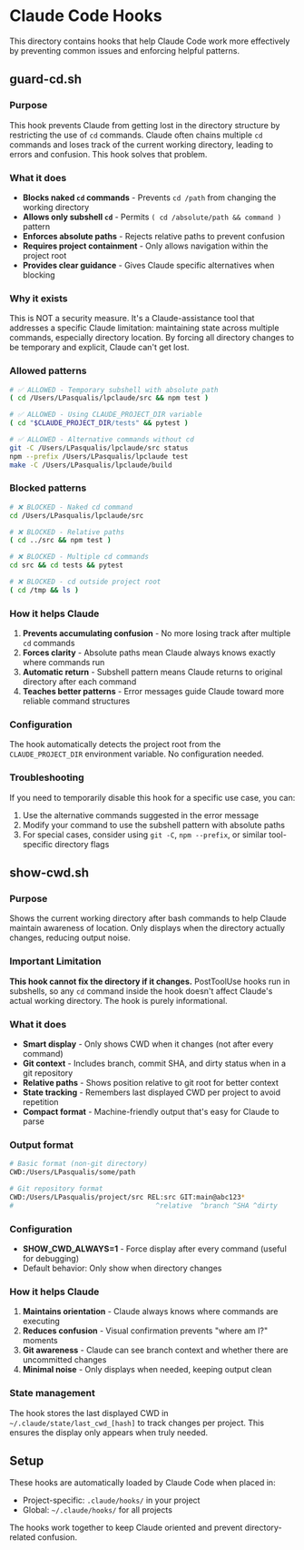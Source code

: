 # Claude Code Hooks

This directory contains hooks that help Claude Code work more effectively by preventing common issues and enforcing helpful patterns.

## guard-cd.sh

### Purpose
This hook prevents Claude from getting lost in the directory structure by restricting the use of `cd` commands. Claude often chains multiple `cd` commands and loses track of the current working directory, leading to errors and confusion. This hook solves that problem.

### What it does
- **Blocks naked `cd` commands** - Prevents `cd /path` from changing the working directory
- **Allows only subshell `cd`** - Permits `( cd /absolute/path && command )` pattern
- **Enforces absolute paths** - Rejects relative paths to prevent confusion
- **Requires project containment** - Only allows navigation within the project root
- **Provides clear guidance** - Gives Claude specific alternatives when blocking

### Why it exists
This is NOT a security measure. It's a Claude-assistance tool that addresses a specific Claude limitation: maintaining state across multiple commands, especially directory location. By forcing all directory changes to be temporary and explicit, Claude can't get lost.

### Allowed patterns
```bash
# ✅ ALLOWED - Temporary subshell with absolute path
( cd /Users/LPasqualis/lpclaude/src && npm test )

# ✅ ALLOWED - Using CLAUDE_PROJECT_DIR variable
( cd "$CLAUDE_PROJECT_DIR/tests" && pytest )

# ✅ ALLOWED - Alternative commands without cd
git -C /Users/LPasqualis/lpclaude/src status
npm --prefix /Users/LPasqualis/lpclaude test
make -C /Users/LPasqualis/lpclaude/build
```

### Blocked patterns
```bash
# ❌ BLOCKED - Naked cd command
cd /Users/LPasqualis/lpclaude/src

# ❌ BLOCKED - Relative paths
( cd ../src && npm test )

# ❌ BLOCKED - Multiple cd commands
cd src && cd tests && pytest

# ❌ BLOCKED - cd outside project root
( cd /tmp && ls )
```

### How it helps Claude
1. **Prevents accumulating confusion** - No more losing track after multiple `cd` commands
2. **Forces clarity** - Absolute paths mean Claude always knows exactly where commands run
3. **Automatic return** - Subshell pattern means Claude returns to original directory after each command
4. **Teaches better patterns** - Error messages guide Claude toward more reliable command structures

### Configuration
The hook automatically detects the project root from the `CLAUDE_PROJECT_DIR` environment variable. No configuration needed.

### Troubleshooting
If you need to temporarily disable this hook for a specific use case, you can:
1. Use the alternative commands suggested in the error message
2. Modify your command to use the subshell pattern with absolute paths
3. For special cases, consider using `git -C`, `npm --prefix`, or similar tool-specific directory flags

## show-cwd.sh

### Purpose
Shows the current working directory after bash commands to help Claude maintain awareness of location. Only displays when the directory actually changes, reducing output noise.

### Important Limitation
**This hook cannot fix the directory if it changes.** PostToolUse hooks run in subshells, so any `cd` command inside the hook doesn't affect Claude's actual working directory. The hook is purely informational.

### What it does
- **Smart display** - Only shows CWD when it changes (not after every command)
- **Git context** - Includes branch, commit SHA, and dirty status when in a git repository
- **Relative paths** - Shows position relative to git root for better context
- **State tracking** - Remembers last displayed CWD per project to avoid repetition
- **Compact format** - Machine-friendly output that's easy for Claude to parse

### Output format
```bash
# Basic format (non-git directory)
CWD:/Users/LPasqualis/some/path

# Git repository format
CWD:/Users/LPasqualis/project/src REL:src GIT:main@abc123*
#                                   ^relative  ^branch ^SHA ^dirty
```

### Configuration
- **SHOW_CWD_ALWAYS=1** - Force display after every command (useful for debugging)
- Default behavior: Only show when directory changes

### How it helps Claude
1. **Maintains orientation** - Claude always knows where commands are executing
2. **Reduces confusion** - Visual confirmation prevents "where am I?" moments
3. **Git awareness** - Claude can see branch context and whether there are uncommitted changes
4. **Minimal noise** - Only displays when needed, keeping output clean

### State management
The hook stores the last displayed CWD in `~/.claude/state/last_cwd_[hash]` to track changes per project. This ensures the display only appears when truly needed.

## Setup
These hooks are automatically loaded by Claude Code when placed in:
- Project-specific: `.claude/hooks/` in your project
- Global: `~/.claude/hooks/` for all projects

The hooks work together to keep Claude oriented and prevent directory-related confusion.